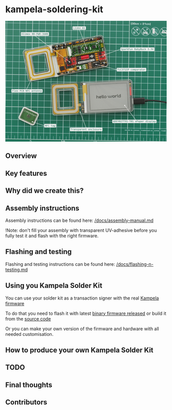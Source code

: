 # kampela-soldering-kit

![kampela-soldering-kit title image](images/title-image.png)

## Overview

## Key features

## Why did we create this?


## Assembly instructions

Assembly instructions can be found here: [/docs/assembly-manual.md](docs/assembly-manual.md)

!Note: don't fill your assembly with transparent UV-adhesive before you fully test it and flash with the right firmware.  

## Flashing and testing

Flashing and testing instructions can be found here: [/docs/flashing-n-testing.md](docs/flashing-n-testing.md)

## Using you Kampela Solder Kit

You can use your solder kit as a transaction signer with the real [Kampela firmware](https://github.com/Kalapaja/kampela-firmware)

To do that you need to flash it with latest [binary firmware released](https://github.com/Kalapaja/kampela-firmware/tags) or build it from the [source code](https://github.com/Kalapaja/kampela-firmware)

Or you can make your own version of the firmware and hardware with all needed customisation.

## How to produce your own Kampela Solder Kit

## TODO

## Final thoughts

## Contributors


